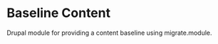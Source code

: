 Baseline Content
================

Drupal module for providing a content baseline using migrate.module.
